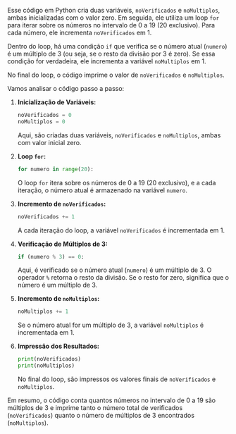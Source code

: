 Esse código em Python cria duas variáveis, `noVerificados` e `noMultiplos`, ambas inicializadas com o valor zero. Em seguida, ele utiliza um loop `for` para iterar sobre os números no intervalo de 0 a 19 (20 exclusivo). Para cada número, ele incrementa `noVerificados` em 1.

Dentro do loop, há uma condição `if` que verifica se o número atual (`numero`) é um múltiplo de 3 (ou seja, se o resto da divisão por 3 é zero). Se essa condição for verdadeira, ele incrementa a variável `noMultiplos` em 1.

No final do loop, o código imprime o valor de `noVerificados` e `noMultiplos`.

Vamos analisar o código passo a passo:

1. **Inicialização de Variáveis:**
   ```python
   noVerificados = 0
   noMultiplos = 0
   ```
   Aqui, são criadas duas variáveis, `noVerificados` e `noMultiplos`, ambas com valor inicial zero.

2. **Loop `for`:**
   ```python
   for numero in range(20):
   ```
   O loop `for` itera sobre os números de 0 a 19 (20 exclusivo), e a cada iteração, o número atual é armazenado na variável `numero`.

3. **Incremento de `noVerificados`:**
   ```python
   noVerificados += 1
   ```
   A cada iteração do loop, a variável `noVerificados` é incrementada em 1.

4. **Verificação de Múltiplos de 3:**
   ```python
   if (numero % 3) == 0:
   ```
   Aqui, é verificado se o número atual (`numero`) é um múltiplo de 3. O operador `%` retorna o resto da divisão. Se o resto for zero, significa que o número é um múltiplo de 3.

5. **Incremento de `noMultiplos`:**
   ```python
   noMultiplos += 1
   ```
   Se o número atual for um múltiplo de 3, a variável `noMultiplos` é incrementada em 1.

6. **Impressão dos Resultados:**
   ```python
   print(noVerificados)
   print(noMultiplos)
   ```
   No final do loop, são impressos os valores finais de `noVerificados` e `noMultiplos`.

Em resumo, o código conta quantos números no intervalo de 0 a 19 são múltiplos de 3 e imprime tanto o número total de verificados (`noVerificados`) quanto o número de múltiplos de 3 encontrados (`noMultiplos`).